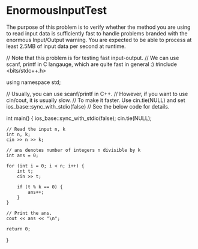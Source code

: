 # EnormousInputTest
The purpose of this problem is to verify whether the method you are using to read input data is sufficiently fast to handle problems branded with the enormous Input/Output warning. You are expected to be able to process at least 2.5MB of input data per second at runtime.

// Note that this problem is for testing fast input-output.
// We can use scanf, printf in C langauge, which are quite fast in general :)
#include <bits/stdc++.h> 

using namespace std;

// Usually, you can use scanf/printf in C++.
// However, if you want to use cin/cout, it is usually slow.
// To make it faster. Use cin.tie(NULL) and set ios_base::sync_with_stdio(false)
// See the below code for details.

int main() {
	ios_base::sync_with_stdio(false);
	cin.tie(NULL);

	// Read the input n, k
	int n, k;
	cin >> n >> k;

	// ans denotes number of integers n divisible by k
	int ans = 0;

	for (int i = 0; i < n; i++) {
		int t;
		cin >> t;
		
		if (t % k == 0) {
			ans++;
		}		
	}

	// Print the ans.
	cout << ans << "\n";	
		
	return 0;
}

